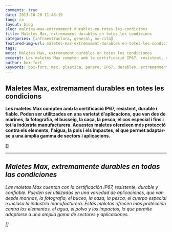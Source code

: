 ```yaml
---
comments: true
date: 2013-10-26 11:48:19
lang: ca
layout: blog
slug: maletes-max-extremament-durables-en-totes-les-condicions
title: Maletes Max, extremament durables en totes les condicions
categories: [infraestructura, general, no-cita]
featured-img-url: maletes-max-extremament-durables-en-totes-les-condicions.jpg
tags:
meta: Maletes Max, extremament durables en totes les condiciones
excerpt: Les maletes Max compten amb la certificació IP67, resistent, durable i fiable. Poden ser utilitzades en una varietat d'aplicacions, que van des de marines, la fotografia, el busseig, la caça, la pesca, el cos especial i fins i tot la indústria manufacturera.
author: box-fort
keywords: box-fort, max, plastica, panaro, IP67, durables, extremamment, durables
---
```


## Maletes Max, extremament durables en totes les condicions

**Les maletes Max compten amb la certificació IP67, resistent, durable i fiable. Poden ser utilitzades en una varietat d'aplicacions, que van des de marines, la fotografia, el busseig, la caça, la pesca, el cos especial i fins i tot la indústria manufacturera. Aquestes maletes ofereixen més protecció contra els elements, l'aigua, la pols i els impactes, el que permet adaptar-se a una àmplia gamma de sectors i aplicacions.**

**[[<i class="fa fa-plus"></i>]({{site.baseurl}}/maletes/estanques/max.html "Més info")]**

------

## *Maletes Max, extremamente durables en todas las condiciones*

*Las maletas Max cuentan con la certificación IP67, resistente, durable y confiable. Pueden ser utilizadas en una variedad de aplicaciones, que van desde marinas, la fotografía, el buceo, la caza, la pesca, el cuerpo especial e incluso la industria manufacturera. Estas maletas ofrecen más protección contra los elementos, el agua, el polvo y los impactos, lo que permite adaptarse a una amplia gama de sectores y aplicaciones.*

*[[<i class="fa fa-plus"></i>]({{site.baseurl}}/es/maletas/estancas/max.html "Más info")]*
